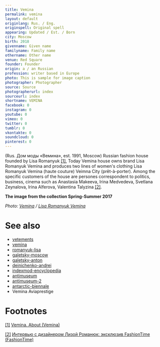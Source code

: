 ```yaml
---
title: Vemina
permalink: vemina
layout: default
originlang: Rus. / Eng.
originspell: Original spell
appearing: Updated / Est. / Born
city: Moscow
birth: 2018
givenname: Given name
familyname: Family name
othername: Other name
venue: Red Square
founder: Founder
origin: a / an Russian
profession: writer based in Europe
photo: This is sample for image caption
photographer: Photographer
source: Source
photographerurl: index
sourceurl: index
shortname: VEMINA
facebook: 0
instagram: 0
youtube: 0
vimeo: 0
twitter: 0
tumblr: 0
vkontakte: 0
soundcloud: 0
pinterest: 0
---
```


(Rus. Дом моды «Вемина», est. 1991, Moscow) Russian fashion house founded by Lisa Romanyuk <span id="a1">[\[1\]](#f1)</span>, Today Vemina house owns brand Lisa Romanyuk Vemina and produces two lines of women's clothing Lisa Romanyuk Vemina (haute couture) Veimna City (prêt-à-porter). Among the specific customers of the house are persones correspondent to politics, business, cinema such as Anastasia Makeeva, Irina Medvedeva, Svetlana Zeynalova, Irina Alferova, Valentina Talyzina  <span id="a2">[\[2\]](#f2)</span>.


**The image from the collection Spring-Summer 2017**

*Photo: [Vemina](/photographer-name-page) / [Lisa Romanyuk Vemina](/source-name-page)*


# See also

+ [vetements](vetements)
+ [vemina](vemina)
+ [romanyuk-lisa](romanyuk-lisa)
+ [galetsky-moscow](galetsky-moscow)
+ [galetsky-anton](galetsky-anton)
+ [deinichenko-andrei](deinichenko-andrei)
+ [indexmod-encyclopedia](indexmod-encyclopedia)
+ [antimuseum](antimuseum)
+ [antimuseum-2](antimuseum-2)
+ [antarctic-biennale](antarctic-biennale)
+ Vemina Aviaprestige

# Footnotes

[[1]](#a1) <span id="f1"></span> [Vemina. About (Vemina)](http://example.net/article)

[[2]](#a2) <span id="f2"></span> [Интервью с дизайнером Лизой Романюк: эксклюзив FashionTime (FashionTime)](http://example.net/article)
